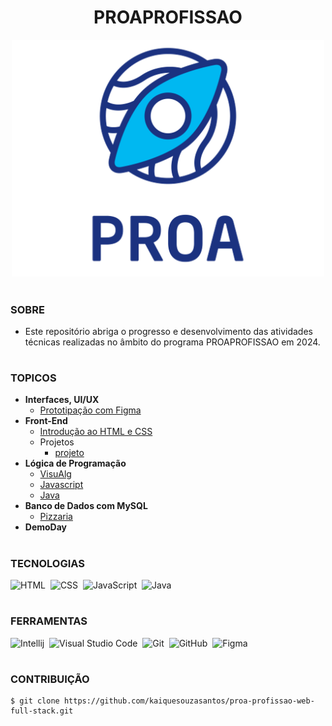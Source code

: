 <h1 align=center>PROAPROFISSAO</h1>

<p align="center">
  <img src="logo-proa.png" width="500">
</p>

#
### SOBRE

- Este repositório abriga o progresso e desenvolvimento das atividades técnicas realizadas no âmbito do programa PROAPROFISSAO em 2024.

#
### TOPICOS

- **Interfaces, UI/UX**
  - [Prototipação com Figma](https://github.com/kaiquesouzasantos/proa-profissao-web-full-stack/tree/master/modulos/interface-ui-ux/figma)
- **Front-End**
  - [Introdução ao HTML e CSS]()
  - Projetos
    - [projeto]() 
- **Lógica de Programação**
  - [VisuAlg]() 
  - [Javascript]()
  - [Java]()
- **Banco de Dados com MySQL**
  - [Pizzaria]() 
- **DemoDay**

#
### TECNOLOGIAS

![HTML](https://img.shields.io/badge/HTML-0D1117?style=for-the-badge&logo=html5&labelColor=0D1117)&nbsp;
![CSS](https://img.shields.io/badge/CSS-0D1117?style=for-the-badge&logo=CSS3&logoColor=1572B6&labelColor=0D1117)&nbsp;
![JavaScript](https://img.shields.io/badge/JavaScript-0D1117?style=for-the-badge&logo=javascript&labelColor=0D1117&textColor=0D1117)&nbsp;
![Java](https://img.shields.io/badge/Java-0D1117?style=for-the-badge&logo=openjdk&logoColor=white&labelColor=0D1117)&nbsp;

#
### FERRAMENTAS

![Intellij](https://img.shields.io/badge/intellij-0D1117?style=for-the-badge&logo=intellij-idea&logoColor=white&labelColor=0D1117)&nbsp;
![Visual Studio Code](https://img.shields.io/badge/-Visual%20Studio%20Code-0D1117?style=for-the-badge&logo=visual%20studio%20code&logoColor=white&labelColor=0D1117)&nbsp;
![Git](https://img.shields.io/badge/Git-0D1117?style=for-the-badge&logo=Git&logoColor=white&labelColor=0D1117)&nbsp;
![GitHub](https://img.shields.io/badge/-GitHub-0D1117?style=for-the-badge&logo=github&labelColor=0D1117)&nbsp;
![Figma](https://img.shields.io/badge/figma-0D1117?style=for-the-badge&logo=figma&logoColor=white&labelColor=0D1117)&nbsp;

#
### CONTRIBUIÇÃO

```
$ git clone https://github.com/kaiquesouzasantos/proa-profissao-web-full-stack.git 
```
